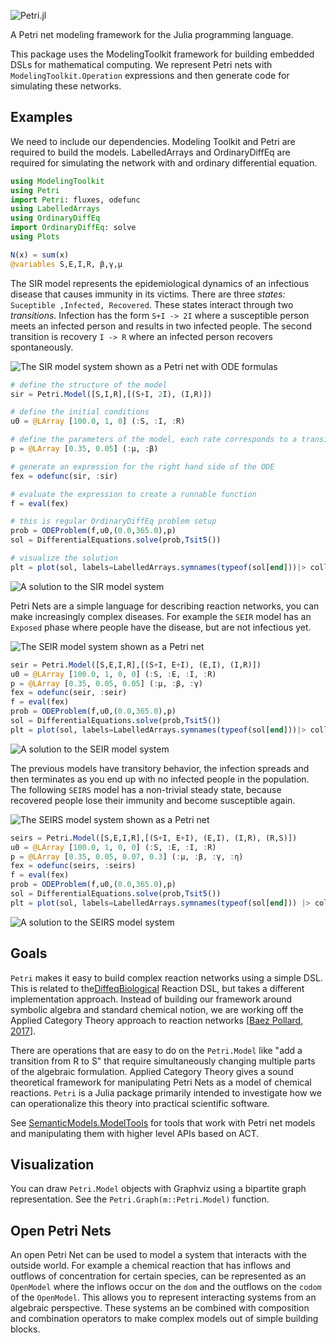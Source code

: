 ![Petri.jl](docs/assets/full-logo.png)

A Petri net modeling framework for the Julia programming language.

This package uses the ModelingToolkit framework for building embedded DSLs for mathematical computing. We represent Petri nets with `ModelingToolkit.Operation` expressions and then generate code for simulating these networks.

## Examples

We need to include our dependencies. Modeling Toolkit and Petri are required to build the models. LabelledArrays and OrdinaryDiffEq are required for simulating the network with and ordinary differential equation.

```julia
using ModelingToolkit
using Petri
import Petri: fluxes, odefunc
using LabelledArrays
using OrdinaryDiffEq
import OrdinaryDiffEq: solve
using Plots

N(x) = sum(x)
@variables S,E,I,R, β,γ,μ
```

The SIR model represents the epidemiological dynamics of an infectious disease that causes immunity in its victims. There are three *states:* `Suceptible ,Infected, Recovered`. These states interact through two *transitions*. Infection has the form `S+I -> 2I` where a susceptible person meets an infected person and results in two infected people. The second transition is recovery `I -> R` where an infected person recovers spontaneously.


![The SIR model system shown as a Petri net with ODE formulas](/docs/img/sir_petri+ode.png?raw=true "SIR Model")

```julia
# define the structure of the model
sir = Petri.Model([S,I,R],[(S+I, 2I), (I,R)])

# define the initial conditions
u0 = @LArray [100.0, 1, 0] (:S, :I, :R)

# define the parameters of the model, each rate corresponds to a transition
p = @LArray [0.35, 0.05] (:μ, :β)

# generate an expression for the right hand side of the ODE
fex = odefunc(sir, :sir)

# evaluate the expression to create a runnable function
f = eval(fex)

# this is regular OrdinaryDiffEq problem setup
prob = ODEProblem(f,u0,(0.0,365.0),p)
sol = DifferentialEquations.solve(prob,Tsit5())

# visualize the solution
plt = plot(sol, labels=LabelledArrays.symnames(typeof(sol[end]))|> collect)
```

![A solution to the SIR model system](/examples/img/sir_sol.png?raw=true "SIR Solution")


Petri Nets are a simple language for describing reaction networks, you can make increasingly complex diseases. For example the `SEIR` model has an `Exposed` phase where people have the disease, but are not infectious yet.

![The SEIR model system shown as a Petri net](/docs/img/seir.png?raw=true "SEIR Model")

```julia
seir = Petri.Model([S,E,I,R],[(S+I, E+I), (E,I), (I,R)])
u0 = @LArray [100.0, 1, 0, 0] (:S, :E, :I, :R)
p = @LArray [0.35, 0.05, 0.05] (:μ, :β, :γ)
fex = odefunc(seir, :seir)
f = eval(fex)
prob = ODEProblem(f,u0,(0.0,365.0),p)
sol = DifferentialEquations.solve(prob,Tsit5())
plt = plot(sol, labels=LabelledArrays.symnames(typeof(sol[end]))|> collect)
```

![A solution to the SEIR model system](/examples/img/seir_sol.png?raw=true "SEIR Solution")

The previous models have transitory behavior, the infection spreads and then terminates as you end up with no infected people in the population. The following `SEIRS` model has a non-trivial steady state, because recovered people lose their immunity and become susceptible again.

![The SEIRS model system shown as a Petri net](/docs/img/seirs.png?raw=true "SEIR Model")

```julia
seirs = Petri.Model([S,E,I,R],[(S+I, E+I), (E,I), (I,R), (R,S)])
u0 = @LArray [100.0, 1, 0, 0] (:S, :E, :I, :R)
p = @LArray [0.35, 0.05, 0.07, 0.3] (:μ, :β, :γ, :η)
fex = odefunc(seirs, :seirs)
f = eval(fex)
prob = ODEProblem(f,u0,(0.0,365.0),p)
sol = DifferentialEquations.solve(prob,Tsit5())
plt = plot(sol, labels=LabelledArrays.symnames(typeof(sol[end])) |> collect)
```

![A solution to the SEIRS model system](/examples/img/seirs_sol.png?raw=true "SEIRS Solution")

## Goals

`Petri` makes it easy to build complex reaction networks using a simple DSL. This is related to the[DiffeqBiological](https://github.com/JuliaDiffEq/DiffEqBiological.jl "DiffEqBiological") Reaction DSL, but takes a different implementation approach. Instead of building our framework around symbolic algebra and standard chemical notion, we are working off the Applied Category Theory approach to reaction networks [[Baez Pollard, 2017](http://math.ucr.edu/home/baez/RxNet.pdf "baezpollard2017")].

There are operations that are easy to do on the `Petri.Model` like "add a transition from R to S" that require simultaneously changing multiple parts of the algebraic formulation. Applied Category Theory gives a sound theoretical framework for manipulating Petri Nets as a model of chemical reactions. `Petri` is a Julia package primarily intended to investigate how we can operationalize this theory into practical scientific software.

See [SemanticModels.ModelTools](https://github.com/jpfairbanks/SemanticModels.jl/blob/master/src/modeltools/PetriModels.jl "PetriModel") for tools that work with Petri net models and manipulating them with higher level APIs based on ACT.

## Visualization

You can draw `Petri.Model` objects with Graphviz using a bipartite graph representation. See the `Petri.Graph(m::Petri.Model)` function.

## Open Petri Nets

An open Petri Net can be used to model a system that interacts with the outside world. For example a chemical reaction that has inflows and outflows of concentration for certain species, can be represented as an `OpenModel` where the inflows occur on the `dom` and the outflows on the `codom` of the `OpenModel`. This allows you to represent interacting systems from an algebraic perspective. These systems an be combined with composition and combination operators to make complex models out of simple building blocks.
